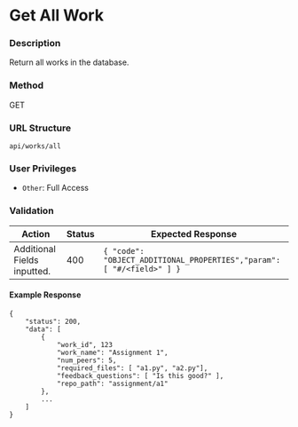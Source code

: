 Get All Work
===
### Description
Return all works in the database.

### Method
GET

### URL Structure
`api/works/all`

### User Privileges
* `Other`: Full Access

### Validation
| Action                      | Status | Expected Response                                                     |
|-----------------------------|--------|-----------------------------------------------------------------------|
| Additional Fields inputted. | 400    | `{ "code": "OBJECT_ADDITIONAL_PROPERTIES","param": [ "#/<field>" ] }` |

#### Example Response
```
{
    "status": 200,
    "data": [
        {
            "work_id", 123
            "work_name": "Assignment 1",
            "num_peers": 5,
            "required_files": [ "a1.py", "a2.py"],
            "feedback_questions": [ "Is this good?" ],
            "repo_path": "assignment/a1"
        },
        ...
    ]
}
```
